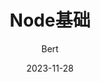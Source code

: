 ---
description: 💁 本文主要是node基础，会不断补充～
title: Node基础
author: Bert
date: 2023-11-28
hidden: true
comment: true
sticky: 118
top: 126
recommend: 23
tag:
  - 后端
category:
  - Node
---